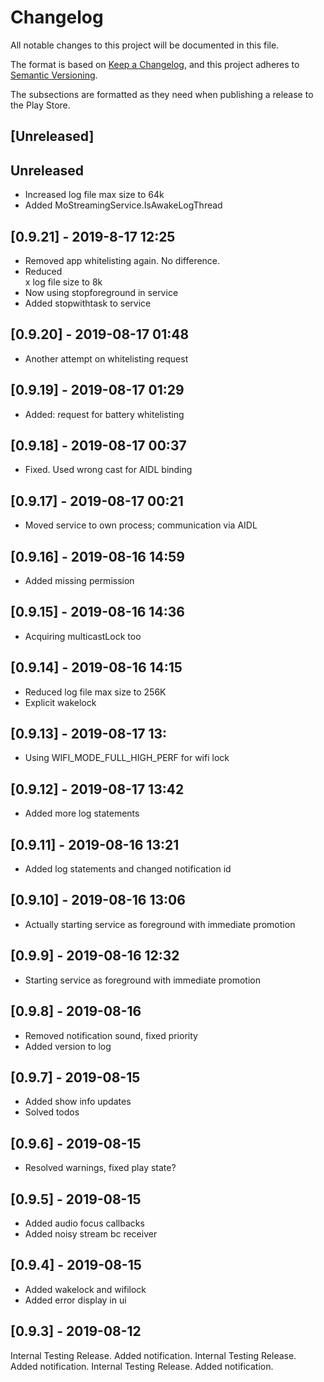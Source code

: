 # Changelog
All notable changes to this project will be documented in this file.

The format is based on [Keep a Changelog](https://keepachangelog.com/en/1.0.0/),
and this project adheres to [Semantic Versioning](https://semver.org/spec/v2.0.0.html).

The subsections are formatted as they need when publishing a release to the Play Store.

## [Unreleased]

<de-DE>
</de-DE>

<en-GB>
</en-GB>

<en-US>
</en-US>

## Unreleased

 * Increased log file max size to 64k
 * Added MoStreamingService.IsAwakeLogThread

## [0.9.21] - 2019-8-17 12:25

 * Removed app whitelisting again. No difference.
 * Reduced <main></main>x log file size to 8k
 * Now using stopforeground in service
 * Added stopwithtask to service

## [0.9.20] - 2019-08-17 01:48

 * Another attempt on whitelisting request

## [0.9.19] - 2019-08-17 01:29

 * Added: request for battery whitelisting

## [0.9.18] - 2019-08-17 00:37

 * Fixed. Used wrong cast for AIDL binding

## [0.9.17] - 2019-08-17 00:21

 * Moved service to own process; communication via AIDL

## [0.9.16] - 2019-08-16 14:59

 * Added missing permission

## [0.9.15] - 2019-08-16 14:36

 * Acquiring multicastLock too

## [0.9.14] - 2019-08-16 14:15

 * Reduced log file max size to 256K
 * Explicit wakelock

## [0.9.13] - 2019-08-17 13:

 * Using WIFI_MODE_FULL_HIGH_PERF for wifi lock

## [0.9.12] - 2019-08-17 13:42

 * Added more log statements

## [0.9.11] - 2019-08-16 13:21

 * Added log statements and changed notification id

## [0.9.10] - 2019-08-16 13:06

 * Actually starting service as foreground with immediate promotion

## [0.9.9] - 2019-08-16 12:32

 * Starting service as foreground with immediate promotion

## [0.9.8] - 2019-08-16

 * Removed notification sound, fixed priority
 * Added version to log

## [0.9.7] - 2019-08-15

 * Added show info updates
 * Solved todos

## [0.9.6] - 2019-08-15

 * Resolved warnings, fixed play state?

## [0.9.5] - 2019-08-15

 * Added audio focus callbacks
 * Added noisy stream bc receiver

## [0.9.4] - 2019-08-15

 * Added wakelock and wifilock
 * Added error display in ui

## [0.9.3] - 2019-08-12

<de-DE>
Internal Testing Release. Added notification.
</de-DE>

<en-GB>
Internal Testing Release. Added notification.
</en-GB>

<en-US>
Internal Testing Release. Added notification.
</en-US>
